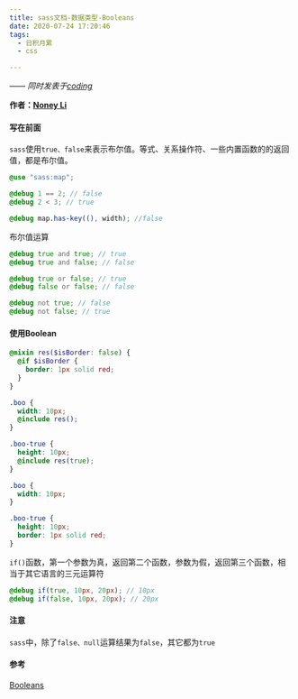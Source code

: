```yaml
---
title: sass文档-数据类型-Booleans
date: 2020-07-24 17:20:46
tags:
  - 日积月累
  - css

---
```


[Noney Li]: https://github.com/noney/ "noneyli"

*—— 同时发表于[coding](http://0kv30q.coding-pages.com/)*

__作者：[Noney Li]__

#### 写在前面

`sass`使用`true、false`来表示布尔值。等式、关系操作符、一些内置函数的的返回值，都是布尔值。

```scss
@use "sass:map";

@debug 1 == 2; // false
@debug 2 < 3; // true

@debug map.has-key((), width); //false
```

<!-- more -->

布尔值运算

```scss
@debug true and true; // true
@debug true and false; // false

@debug true or false; // true
@debug false or false; // false

@debug not true; // false
@debug not false; // true
```

#### 使用Boolean

```scss
@mixin res($isBorder: false) {
  @if $isBorder {
    border: 1px solid red;
  }
}

.boo {
  width: 10px;
  @include res();
}

.boo-true {
  height: 10px;
  @include res(true);
}
```

```css
.boo {
  width: 10px;
}

.boo-true {
  height: 10px;
  border: 1px solid red;
}
```

`if()`函数，第一个参数为真，返回第二个函数，参数为假，返回第三个函数，相当于其它语言的三元运算符

```scss
@debug if(true, 10px, 20px); // 10px
@debug if(false, 10px, 20px); // 20px
```

#### 注意

`sass`中，除了`false、null`运算结果为`false`，其它都为`true`

#### 参考

[Booleans](https://sass-lang.com/documentation/values/booleans)